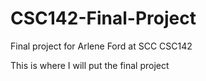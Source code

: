 # CSC142-Final-Project
Final project for Arlene Ford at SCC CSC142

This is where I will put the final project
